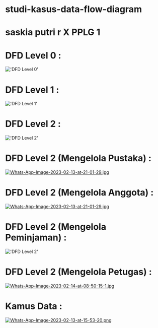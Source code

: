 # studi-kasus-data-flow-diagram
# saskia putri r X PPLG 1
# DFD Level 0 :
!['DFD Level 0'](https://a.top4top.io/p_2600vaiu61.jpeg)
# DFD Level 1 :
!['DFD Level 1'](https://camo.githubusercontent.com/d5b4d50bced8c63392fd24615c73ca34e4e7fd0ad20bd62d9ada792bcc4f9f13/68747470733a2f2f6c2e746f7034746f702e696f2f705f32363031756e36306c302e6a706567)
# DFD Level 2 :
!['DFD Level 2'](https://e.top4top.io/p_2600qu0fn1.jpeg)
# DFD Level 2 (Mengelola Pustaka) :
[![Whats-App-Image-2023-02-13-at-21-01-29.jpg](https://i.postimg.cc/bN0VdT6C/Whats-App-Image-2023-02-13-at-21-01-29.jpg)](https://postimg.cc/0bQ0Bp1D)
# DFD Level 2 (Mengelola Anggota) :
[![Whats-App-Image-2023-02-13-at-21-01-29.jpg](https://i.postimg.cc/bN0VdT6C/Whats-App-Image-2023-02-13-at-21-01-29.jpg)](https://postimg.cc/0bQ0Bp1D)
# DFD Level 2 (Mengelola Peminjaman) :
!['DFD Level 2'](https://i.top4top.io/p_2600gone91.png)
# DFD Level 2 (Mengelola Petugas) :
[![Whats-App-Image-2023-02-14-at-08-50-15-1.jpg](https://i.postimg.cc/xj4M5SBW/Whats-App-Image-2023-02-14-at-08-50-15-1.jpg)](https://postimg.cc/rz5Dy7VJ)
# Kamus Data :
[![Whats-App-Image-2023-02-13-at-15-53-20.png](https://i.postimg.cc/jSN5zVrQ/Whats-App-Image-2023-02-13-at-15-53-20.png)](https://postimg.cc/JsrML20G)
